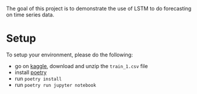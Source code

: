 The goal of this project is to demonstrate the use of LSTM to do forecasting on time series data.

# Setup

To setup your environment, please do the following:
* go on [kaggle](https://www.kaggle.com/c/web-traffic-time-series-forecasting/data?select=train_1.csv.zip), download and unzip the `train_1.csv` file
* install [poetry](https://python-poetry.org/docs/)
* run `poetry install`
* run `poetry run jupyter notebook`
